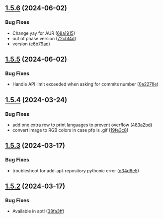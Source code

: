 ## [1.5.6](https://github.com/ghfetch/ghfetch/compare/v1.5.5...v1.5.6) (2024-06-02)


### Bug Fixes

* Change yay for AUR ([68a1915](https://github.com/ghfetch/ghfetch/commit/68a19158b37852edc6c5e74d9dc9b9eabd5ae75b))
* out of phase version ([72cbf4d](https://github.com/ghfetch/ghfetch/commit/72cbf4d388b315310bd738ae77c51e459abac3b6))
* version ([c6b79ad](https://github.com/ghfetch/ghfetch/commit/c6b79ad70c8d0279b45ba75de9bcd9b18e8266a5))



## [1.5.5](https://github.com/ghfetch/ghfetch/compare/v1.5.4...v1.5.5) (2024-06-02)


### Bug Fixes

* Handle API limit exceeded when asking for commits number ([0a2278e](https://github.com/ghfetch/ghfetch/commit/0a2278efa2380483903e6ff16356cd804016651f))



## [1.5.4](https://github.com/ghfetch/ghfetch/compare/v1.5.3...v1.5.4) (2024-03-24)


### Bug Fixes

* add one extra row to print languages to prevent overflow ([483a2bd](https://github.com/ghfetch/ghfetch/commit/483a2bdef09bf39bc5a67e1436a07cf01d107f1f))
* convert image to RGB colors in case pfp is .gif ([19fe3c8](https://github.com/ghfetch/ghfetch/commit/19fe3c895f41b66371aa474e768fac48c640f12f))



## [1.5.3](https://github.com/ghfetch/ghfetch/compare/v1.5.2...v1.5.3) (2024-03-17)


### Bug Fixes

* troubleshoot for add-apt-repository pythonic error ([d34d6e5](https://github.com/ghfetch/ghfetch/commit/d34d6e572fca522176ee2e6c6ec1c0b1a24dd226))



## [1.5.2](https://github.com/ghfetch/ghfetch/compare/v1.5.1...v1.5.2) (2024-03-17)


### Bug Fixes

* Available in apt! ([38fa3ff](https://github.com/ghfetch/ghfetch/commit/38fa3ff407ed1dc523bb8fe770949834f7c6c5ca))



